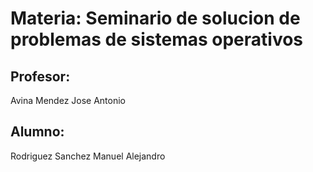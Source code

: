 # Materia: Seminario de solucion de problemas de sistemas operativos
## Profesor:
Avina Mendez Jose Antonio
## Alumno:
Rodriguez Sanchez Manuel Alejandro
